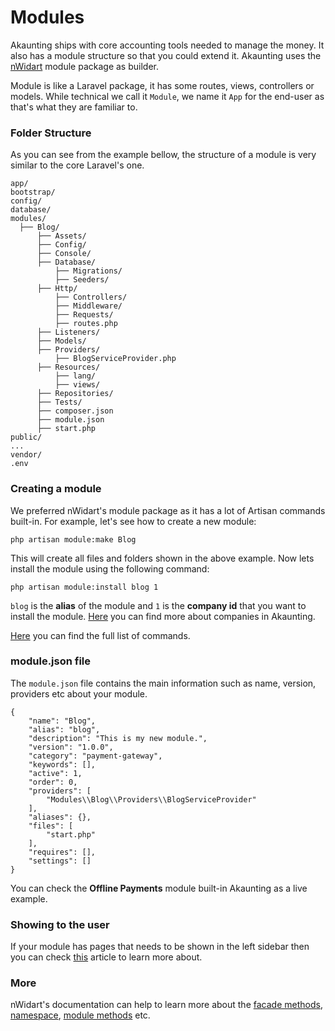 Modules
=======

Akaunting ships with core accounting tools needed to manage the money. It also has a module structure so that you could extend it. Akaunting uses the [nWidart](https://github.com/nWidart/laravel-modules) module package as builder.

Module is like a Laravel package, it has some routes, views, controllers or models. While technical we call it `Module`, we name it `App` for the end-user as that's what they are familiar to.

### Folder Structure

As you can see from the example bellow, the structure of a module is very similar to the core Laravel's one.

```
app/
bootstrap/
config/
database/
modules/
  ├── Blog/
      ├── Assets/
      ├── Config/
      ├── Console/
      ├── Database/
          ├── Migrations/
          ├── Seeders/
      ├── Http/
          ├── Controllers/
          ├── Middleware/
          ├── Requests/
          ├── routes.php
      ├── Listeners/
      ├── Models/
      ├── Providers/
          ├── BlogServiceProvider.php
      ├── Resources/
          ├── lang/
          ├── views/
      ├── Repositories/
      ├── Tests/
      ├── composer.json
      ├── module.json
      ├── start.php
public/
...
vendor/
.env
```

### Creating a module

We preferred nWidart's module package as it has a lot of Artisan commands built-in. For example, let's see how to create a new module:

```
php artisan module:make Blog
```

This will create all files and folders shown in the above example. Now lets install the module using the following command:

```
php artisan module:install blog 1
```

`blog` is the **alias** of the module and `1` is the **company id** that you want to install the module. [Here](https://akaunting.com/docs/user-manual/companies) you can find more about companies in Akaunting.


[Here](https://nwidart.com/laravel-modules/v1/advanced-tools/artisan-commands) you can find the full list of commands.

### module.json file

The `module.json` file contains the main information such as name, version, providers etc about your module.

```
{
    "name": "Blog",
    "alias": "blog",
    "description": "This is my new module.",
    "version": "1.0.0",
    "category": "payment-gateway",
    "keywords": [],
    "active": 1,
    "order": 0,
    "providers": [
        "Modules\\Blog\\Providers\\BlogServiceProvider"
    ],
    "aliases": {},
    "files": [
        "start.php"
    ],
    "requires": [],
    "settings": []
}
```

You can check the **Offline Payments** module built-in Akaunting as a live example.

### Showing to the user

If your module has pages that needs to be shown in the left sidebar then you can check [this](https://akaunting.com/docs/developer-manual/menu) article to learn more about.

### More

nWidart's documentation can help to learn more about the [facade methods](https://nwidart.com/laravel-modules/v1/advanced-tools/facade-methods), [namespace](https://nwidart.com/laravel-modules/v1/basic-usage/custom-namespaces), [module methods](https://nwidart.com/laravel-modules/v1/advanced-tools/module-methods) etc.
